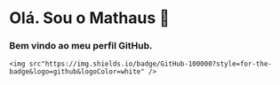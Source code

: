 # Olá. Sou o Mathaus 👋
### Bem vindo ao meu perfil GitHub.

	<img src"https://img.shields.io/badge/GitHub-100000?style=for-the-badge&logo=github&logoColor=white" />
